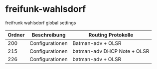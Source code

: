 freifunk-wahlsdorf
==================

freifrunk wahlsdorf global settings


Ordner  | Beschreibung | Routing Protokolle
------- | ------------ | ---------------
200 | Configurationen  | Batman-adv + OLSR 
215 | Configurationen  | batman-adv DHCP Note + OLSR
226 | Configurationen  | batman-adv + OLSR
